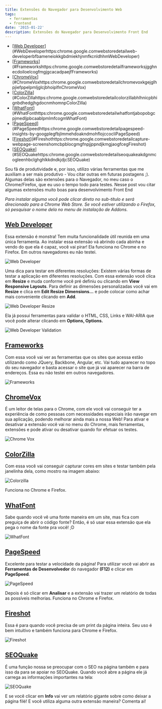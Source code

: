 ```yaml
---
title: Extensões do Navegador para Desenvolvimento Web
tags:
  - ferramentas
  - frontend
date: '2015-01-22'
description: Extensões do Navegador para Desenvolvimento Front End
---
```


<!-- vscode-markdown-toc -->
* [[Web Developer](https://chrome.google.com/webstore/detail/web-developer/bfbameneiokkgbdmiekhjnmfkcnldhhm "Web Developer")](#WebDeveloperhttps:chrome.google.comwebstoredetailweb-developerbfbameneiokkgbdmiekhjnmfkcnldhhmWebDeveloper)
* [[Frameworks](https://chrome.google.com/webstore/detail/frameworks/jgghnecdoiloelcogfmgjgcacadpaejf "Frameworks")](#Frameworkshttps:chrome.google.comwebstoredetailframeworksjgghnecdoiloelcogfmgjgcacadpaejfFrameworks)
* [[ChromeVox](https://chrome.google.com/webstore/detail/chromevox/kgejglhpjiefppelpmljglcjbhoiplfn "Chrome Vox")](#ChromeVoxhttps:chrome.google.comwebstoredetailchromevoxkgejglhpjiefppelpmljglcjbhoiplfnChromeVox)
* [[ColorZilla](https://chrome.google.com/webstore/detail/colorzilla/bhlhnicpbhignbdhedgjhgdocnmhomnp "ColorZilla")](#ColorZillahttps:chrome.google.comwebstoredetailcolorzillabhlhnicpbhignbdhedgjhgdocnmhomnpColorZilla)
* [[WhatFont](https://chrome.google.com/webstore/detail/whatfont/jabopobgcpjmedljpbcaablpmlmfcogm "WhatFont")](#WhatFonthttps:chrome.google.comwebstoredetailwhatfontjabopobgcpjmedljpbcaablpmlmfcogmWhatFont)
* [[PageSpeed](https://chrome.google.com/webstore/detail/pagespeed-insights-by-goo/gplegfbjlmmehdoakndmohflojccocli "PageSpeed")](#PageSpeedhttps:chrome.google.comwebstoredetailpagespeed-insights-by-googplegfbjlmmehdoakndmohflojccocliPageSpeed)
* [[Fireshot](https://chrome.google.com/webstore/detail/capture-webpage-screensho/mcbpblocgmgfnpjjppndjkmgjaogfceg "Fireshot")](#Fireshothttps:chrome.google.comwebstoredetailcapture-webpage-screenshomcbpblocgmgfnpjjppndjkmgjaogfcegFireshot)
* [[SEOQuake](https://chrome.google.com/webstore/detail/seoquake/akdgnmcogleenhbclghghlkkdndkjdjc "SEOQuake")](#SEOQuakehttps:chrome.google.comwebstoredetailseoquakeakdgnmcogleenhbclghghlkkdndkjdjcSEOQuake)

<!-- vscode-markdown-toc-config
	numbering=false
	autoSave=true
	/vscode-markdown-toc-config -->
<!-- /vscode-markdown-toc -->

Sou fã de produtividade e, por isso, utilizo várias ferramentas que me auxiliam a ser mais produtivo - Vou citar outras em futuras postagens ;). Algumas delas são extensões para o Navegador, no meu caso o Chrome/Firefox, que eu uso o tempo todo para testes. Nesse post vou citar algumas extensões muito boas para desenvolvimento Front End

*Para instalar alguma você pode clicar direto no sub-título e será direcionado para a Chrome Web Store. Se você estiver utilizando o Firefox, só pesquisar o nome dela no menu de instalação de Addons.*

## <a name='WebDeveloperhttps:chrome.google.comwebstoredetailweb-developerbfbameneiokkgbdmiekhjnmfkcnldhhmWebDeveloper'></a>[Web Developer](https://chrome.google.com/webstore/detail/web-developer/bfbameneiokkgbdmiekhjnmfkcnldhhm "Web Developer")
Essa extensão é monstra! Tem muita funcionalidade útil reunida em uma única ferramenta. Ao instalar essa extensão vá abrindo cada abinha e vendo do que ela é capaz, você vai pirar! Ela funciona no Chrome e no Firefox. Em outros navegadores eu não testei.

![Web Developer](/images/posts/web-developer.gif)

Uma dica para testar em diferentes resoluções:
Existem várias formas de testar a aplicação em diferentes resoluções. Com essa extensão você clica em **Resize** e muda conforme você pré definiu ou clicando em **View Responsive Layouts**. Para definir as dimensões personalizadas você vai em **Resize** e clica em **Edit Resize Dimensions...** e pode colocar como achar mais conveniente clicando em **Add**.

![Web Developer Resize](/images/posts/web-developer-resize.gif)

Ela já possui ferramentas para validar o HTML, CSS, Links e WAI-ARIA que você pode alterar clicando em **Options, Options.**

![Web Developer Validation](/images/posts/web-developer-validations.gif)



## <a name='Frameworkshttps:chrome.google.comwebstoredetailframeworksjgghnecdoiloelcogfmgjgcacadpaejfFrameworks'></a>[Frameworks](https://chrome.google.com/webstore/detail/frameworks/jgghnecdoiloelcogfmgjgcacadpaejf "Frameworks")

Com essa você vai ver as ferramentas que os sites que acessa estão utilizando como JQuery, Backbone, Angular, etc. Vai tudo aparecer no topo do seu navegador e basta acessar o site que já vai aparecer na barra de endereços.
Essa eu não testei em outros navegadores.

![Frameworks](/images/posts/frameworks-extension.gif)


## <a name='ChromeVoxhttps:chrome.google.comwebstoredetailchromevoxkgejglhpjiefppelpmljglcjbhoiplfnChromeVox'></a>[ChromeVox](https://chrome.google.com/webstore/detail/chromevox/kgejglhpjiefppelpmljglcjbhoiplfn "Chrome Vox")

É um leitor de telas para o Chrome, com ele você vai conseguir ter a experiência de como pessoas com necessidades especiais irão navegar em sua aplicação, podendo melhorar ainda mais a nossa Web!
Para ativar e desativar a extensão você vai no menu do Chrome, mais ferramentas, extensões e pode ativar ou desativar quando for efetuar os testes.

![Chrome Vox](/images/posts/active-chrome-vox.gif)

## <a name='ColorZillahttps:chrome.google.comwebstoredetailcolorzillabhlhnicpbhignbdhedgjhgdocnmhomnpColorZilla'></a>[ColorZilla](https://chrome.google.com/webstore/detail/colorzilla/bhlhnicpbhignbdhedgjhgdocnmhomnp "ColorZilla")

Com essa você vai conseguir capturar cores em sites e testar também pela janelinha dela, como mostro na imagem abaixo:

![Colorzilla](/images/posts/colorzilla.gif)

Funciona no Chrome e Firefox.

## <a name='WhatFonthttps:chrome.google.comwebstoredetailwhatfontjabopobgcpjmedljpbcaablpmlmfcogmWhatFont'></a>[WhatFont](https://chrome.google.com/webstore/detail/whatfont/jabopobgcpjmedljpbcaablpmlmfcogm "WhatFont")

Sabe quando você vê uma fonte maneira em um site, mas fica com preguiça de abrir o código fonte? Então, é só usar essa extensão que ela pega o nome da fonte pra você! ;D

![WhatFont](/images/posts/what-font.gif)

## <a name='PageSpeedhttps:chrome.google.comwebstoredetailpagespeed-insights-by-googplegfbjlmmehdoakndmohflojccocliPageSpeed'></a>[PageSpeed](https://chrome.google.com/webstore/detail/pagespeed-insights-by-goo/gplegfbjlmmehdoakndmohflojccocli "PageSpeed")

Excelente para testar a velocidade da página!
Para utilizar você vai abrir as **Ferramentas de Desenvolvedor** do navegador **(F12)** e clicar em **PageSpeed**.

![PageSpeed](/images/posts/page-speed.gif)

Depois é só clicar em **Analisar** e a extensão vai trazer um relatório de todas as possíveis melhorias.
Funciona no Chrome e Firefox.

## <a name='Fireshothttps:chrome.google.comwebstoredetailcapture-webpage-screenshomcbpblocgmgfnpjjppndjkmgjaogfcegFireshot'></a>[Fireshot](https://chrome.google.com/webstore/detail/capture-webpage-screensho/mcbpblocgmgfnpjjppndjkmgjaogfceg "Fireshot")

Essa é para quando você precisa de um print da página inteira. Seu uso é bem intuitivo e também funciona para Chrome e Firefox.

![Fireshot](/images/posts/fireshot.gif)

## <a name='SEOQuakehttps:chrome.google.comwebstoredetailseoquakeakdgnmcogleenhbclghghlkkdndkjdjcSEOQuake'></a>[SEOQuake](https://chrome.google.com/webstore/detail/seoquake/akdgnmcogleenhbclghghlkkdndkjdjc "SEOQuake")

É uma função nossa se preocupar com o SEO na página também e para isso da para se apoiar no SEOQuake. Quando você abre a página ele já carrega as informações importantes na tela:

![SEOQuake](/images/posts/seo-quake.gif)

E se você clicar em **Info** vai ver um relatório gigante sobre como deixar a página filé!
E você utiliza alguma outra extensão maneira? Comenta ai!
